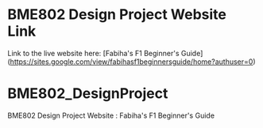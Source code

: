 # BME802 Design Project Website Link
Link to the live website here: [Fabiha's F1 Beginner's Guide] (https://sites.google.com/view/fabihasf1beginnersguide/home?authuser=0)  
# BME802_DesignProject
BME802 Design Project Website : Fabiha's F1 Beginner's Guide
